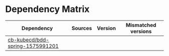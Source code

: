 # Dependency Matrix

Dependency | Sources | Version | Mismatched versions
---------- | ------- | ------- | -------------------
[cb-kubecd/bdd-spring-1575991201](https://github.com/cb-kubecd/bdd-spring-1575991201.git) |  | []() | 

